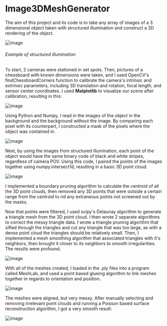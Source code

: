 # Image3DMeshGenerator

The aim of this project and its code is to take any array of images of a 3 dimensional object taken with structured illumination and construct a 3D rendering of the object.

![image](https://github.com/AyushSat/Image3DMeshGenerator/assets/18633636/3fdd114e-a695-4818-9777-6ea7672aa9d6)
###### Example of structured illumination

To start, 2 cameras were stationed in set spots. Then, pictures of a chessboard with known dimensions were taken, and I used OpenCV's findChessboardCorners function to calibrate the camera's intrinsic and extrinsic parameters, including 3D translation and rotation, focal length, and sensor center coordinates. I used **Matplotlib** to visualize our scene after calibration, resulting in this:

![image](https://github.com/AyushSat/Image3DMeshGenerator/assets/18633636/9e77eefd-ad12-42ce-b894-25a525f9d288)

Using Python and Numpy, I read in the images of the object in the background and the background without the image. By comparing each pixel with its counterpart, I constructed a mask of the pixels where the object was contained in. 

![image](https://github.com/AyushSat/Image3DMeshGenerator/assets/18633636/a71d78c0-8e86-4691-8f72-10323edbdf21)

Next, by using the images from structured illumination, each point of the object would have the same binary code of black and white stripes, regardless of camera POV. Using this code, I paired the points of the images together using numpy.intersect1d, resulting in a basic 3D point cloud.

![image](https://github.com/AyushSat/Image3DMeshGenerator/assets/18633636/e8db6095-4cc2-4c0e-9675-167c814186ec)

I implemented a boundary pruning algorithm to calculate the centroid of all the 3D point clouds, then removed any 3D points that were outside a certain range from the centroid to rid any extraneous points not screened out by the masks.

Now that points were filtered, I used scipy's Delaunay algorithm to generate a triangle mesh from the 3D point cloud. I then wrote 2 separate algorithms to correct the messy triangle data. I wrote a triangle pruning algorithm that sifted through the triangles and cut any triangle that was too large, as with a dense point cloud the triangles should be relatively small. Then, I implemented a mesh smoothing algorithm that associated triangles with it's neighbors, then brought it closer to its neighbors to smooth irregularities. The results were profound.

![image](https://github.com/AyushSat/Image3DMeshGenerator/assets/18633636/708eaf52-d323-4c8f-801b-dd43287e1586)

With all of the meshes created, I loaded in the .ply files into a program called MeshLab, and used a point based glueing algorithm to link meshes together in regards to orientation and position.

![image](https://github.com/AyushSat/Image3DMeshGenerator/assets/18633636/85bac8b6-f815-4300-9a57-73abf9a0429d)

The meshes were aligned, but very messy. After manually selecting and removing irrelevant point clouds and running a Poisson based surface reconstruction algorithm, I got a very smooth result:

![image](https://github.com/AyushSat/Image3DMeshGenerator/assets/18633636/72a7e0bd-4fd1-4839-b357-a19d5c967b69)

